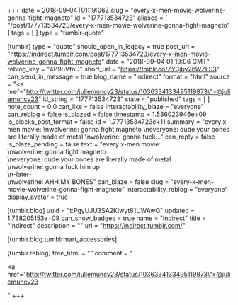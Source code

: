 +++
date = 2018-09-04T01:19:06Z
slug = "every-x-men-movie-wolverine-gonna-fight-magneto"
id = "177713534723"
aliases = [ "/post/177713534723/every-x-men-movie-wolverine-gonna-fight-magneto" ]
tags = [ ]
type = "tumblr-quote"

[tumblr]
type = "quote"
should_open_in_legacy = true
post_url = "https://indirect.tumblr.com/post/177713534723/every-x-men-movie-wolverine-gonna-fight-magneto"
date = "2018-09-04 01:19:06 GMT"
reblog_key = "4P98VfnD"
short_url = "https://tmblr.co/ZY3jby2bWZLS3"
can_send_in_message = true
blog_name = "indirect"
format = "html"
source = "<a href=\"http://twitter.com/juliemuncy23/status/1036334133495119873\">@juliemuncy23</a>"
id_string = "177713534723"
state = "published"
tags = [ ]
note_count = 0.0
can_like = false
interactability_blaze = "everyone"
can_reblog = false
is_blazed = false
timestamp = 1.536023946e+09
is_blocks_post_format = false
id = 1.77713534723e+11
summary = "every x-men movie: \nwolverine: gonna fight magneto \neveryone: dude your bones are literally made of metal \nwolverine: gonna fuck..."
can_reply = false
is_blaze_pending = false
text = "every x-men movie: <br/>\nwolverine: gonna fight magneto<br/>\neveryone: dude your bones are literally made of metal<br/>\nwolverine: gonna fuck him up<br/>\n-later-<br/>\nwolverine: AHH MY BONES"
can_blaze = false
slug = "every-x-men-movie-wolverine-gonna-fight-magneto"
interactability_reblog = "everyone"
display_avatar = true

[tumblr.blog]
uuid = "t:PgyUJU3SA2Klwyt81UWAwQ"
updated = 1.738205153e+09
can_show_badges = true
name = "indirect"
title = "indirect"
description = ""
url = "https://indirect.tumblr.com/"

[tumblr.blog.tumblrmart_accessories]

[tumblr.reblog]
tree_html = ""
comment = "<p><a href=\"http://twitter.com/juliemuncy23/status/1036334133495119873\">@juliemuncy23</a></p>"
+++

